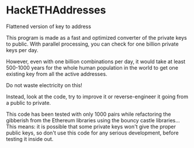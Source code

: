 # HackETHAddresses
Flattened version of key to address

This program is made as a fast and optimized converter of the private keys to public. 
With parallel processing, you can check for one billion private keys per day.

However, even with one billion combinations per day, it would take at least 500-1000 years for the whole human population in the world 
to get one existing key from all the active addresses.

Do not waste electricity on this!

Instead, look at the code, try to improve it or reverse-engineer it going from a public to private.

This code has been tested with only 1000 pairs while refactoring the gibberish from the Ethereum libraries using the bouncy castle libraries...
This means: it is possible that some private keys won't give the proper public keys, so don't use this code for any serious development, before testing it inside out.




